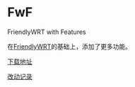 # FwF

FriendlyWRT with Features

在[FriendlyWRT](../FriendlyWRT)的基础上，添加了更多功能。

[下载地址](https://github.com/songchenwen/nanopi-r2s/releases/download/FwF-2020-04-17-0e7ccd9/FwF-2020-04-17-0e7ccd9-ROM.zip)

[改动记录](CHANGELOG.md)
